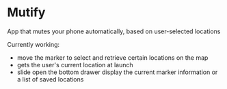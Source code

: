 # Mutify
App that mutes your phone automatically, based on user-selected locations 

Currently working:
- move the marker to select and retrieve certain locations on the map
- gets the user's current location at launch 
- slide open the bottom drawer display the current marker information or a list of saved locations 
